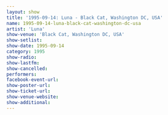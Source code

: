 ```yaml
---
layout: show
title: '1995-09-14: Luna - Black Cat, Washington DC, USA'
name: 1995-09-14-luna-black-cat-washington-dc-usa
artist: 'Luna'
show-venue: 'Black Cat, Washington DC, USA'
show-setlist: 
show-date: 1995-09-14
category: 1995
show-radio: 
show-lastfm: 
show-cancelled: 
performers: 
facebook-event-url: 
show-poster-url: 
show-ticket-url: 
show-venue-website: 
show-additional: 
---
```


